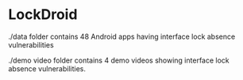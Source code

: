 # LockDroid
./data folder contains 48 Android apps having interface lock absence vulnerabilities

./demo video folder contains 4 demo videos showing interface lock absence vulnerabilities.

